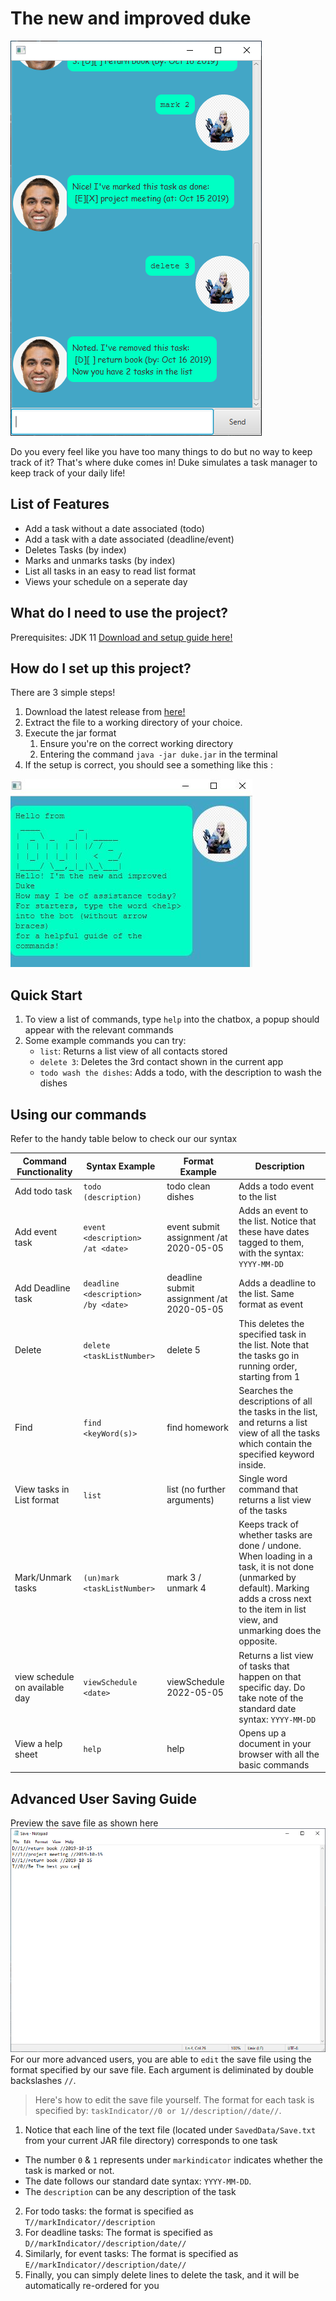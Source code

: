 # The new and improved duke

![Screenshot of Duke](./Ui.png)

Do you every feel like you have too many things to do but no way to keep track of it? That's where duke comes in! Duke simulates a task manager to keep track of your daily life! 

## List of Features
- Add a task without a date associated (todo)
- Add a task with a date associated (deadline/event)
- Deletes Tasks (by index)
-  Marks and unmarks tasks (by index)
- List all tasks in an easy to read list format 
- Views your schedule on a seperate day


## What do I need to use the project?

Prerequisites: JDK 11 [Download and setup guide here!](https://www.oracle.com/sg/java/technologies/javase/jdk11-archive-downloads.html)

## How do I set up this project? 
There are 3 simple steps! 

1. Download the latest release from [here!](https://github.com/cowlinn/ip/releases) 
2. Extract the file to a working directory of your choice. 
3. Execute the jar format
   1. Ensure you're on the correct working directory 
   2. Entering the command `java -jar duke.jar` in the terminal 
3. If the setup is correct, you should see a something like this :


![welcome message as follows](./WelcomeDuke.JPG)



## Quick Start
1. To view a list of commands, type `help` into the chatbox, a popup should appear with the relevant commands
2. Some example commands you can try:
    * `list`: Returns a list view of all contacts stored
    * `delete 3`: Deletes the 3rd contact shown in the current app
    * `todo wash the dishes`: Adds a todo, with the description to wash the dishes 
    
## Using our commands 
Refer to the handy table below to check our our syntax 

| Command Functionality | Syntax Example | Format Example | Description |
| --- | --- | --- | --- |
| Add todo task | `todo (description)` | todo clean dishes | Adds a todo event to the list |
| Add event task | `event <description> /at <date>`| event submit assignment  /at 2020-05-05 | Adds an event to the list. Notice that these have dates tagged to them, with the syntax: `YYYY-MM-DD`|
| Add Deadline task | `deadline <description> /by <date>` | deadline submit assignment  /at 2020-05-05 | Adds a deadline to the list. Same format as event
| Delete |  `delete <taskListNumber>` |  delete 5 | This deletes the specified task in the list. Note that the tasks go in running order, starting from 1 | 
Find | `find <keyWord(s)>` | find homework | Searches the descriptions of all the tasks in the list, and returns a list view of all the tasks which contain the specified keyword inside. |
| View tasks in List format | `list` | list (no further arguments) | Single word command that returns a list view of the tasks 
| Mark/Unmark tasks | `(un)mark <taskListNumber>` | mark 3 / unmark 4 | Keeps track of whether tasks are done / undone. When loading in a task, it is not done (unmarked by default). Marking adds a cross next to the item in list view, and unmarking does the opposite.
| view schedule on available day | `viewSchedule <date>` | viewSchedule 2022-05-05 | Returns a list view of tasks that happen on that specific day. Do take note of the standard date syntax: `YYYY-MM-DD` |
|View a help sheet| `help`| help | Opens up a document in your browser with all the basic commands |

## Advanced User Saving Guide 
Preview the save file as shown here 
![SaveFile](./SaveScreenShot.png)
 For our more advanced users, you are able to `edit` the save file using the format specified by our save file. Each argument is deliminated by double backslashes `//`. 
> Here's how to edit the save file yourself. The format for each task is specified by: `taskIndicator//0 or 1//description//date//`.

1. Notice that each line of the text file (located under `SavedData/Save.txt` from your current JAR file directory) corresponds to one task 

- The number `0` & `1` represents under `markindicator` indicates whether the task is marked or not.
- The date follows our standard date syntax: `YYYY-MM-DD`.
- The `description` can be any description of the task 

2. For todo tasks: the format is specified as `T//markIndicator//description`
3. For deadline tasks: The format is specified as `D//markIndicator//description/date//`
4. Similarly, for event tasks: The format is specified as `E//markIndicator//description/date//`
5. Finally, you can simply delete lines to delete the task, and it will be automatically re-ordered for you 

